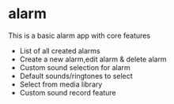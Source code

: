 # alarm

This is a basic alarm app with core features
- List of all created alarms
- Create a new alarm,edit alarm & delete alarm
- Custom sound selection for alarm
- Default sounds/ringtones to select
- Select from media library
- Custom sound record feature
